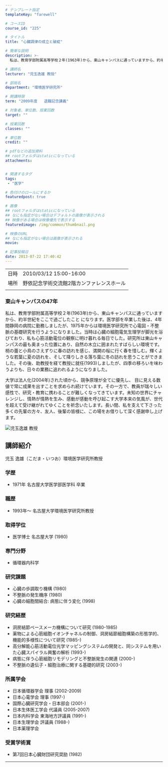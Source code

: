 ```yaml
---
# テンプレート指定
templateKey: "farewell"

# コースID
course_id: "225"

# タイトル
title: "心臓調律の成立と破綻"

# 簡単な説明
description: >-
  私は、教育学部附属高等学校２年(1963年)から、東山キャンパスに通っていますから、約半世紀をここで過ごしたこと になります。医学部を卒業した後は、4年間静岡の病院に勤務しましたが、1975年からは環境医学研究所で心電図・不整脈の基礎研究を行うようになりました。当時は心臓の細胞電気生理学が脚光を浴びており、私も心筋活動電位の観察に明け暮れる毎日でした。研究所は東山キャンパスの最も奥まった位置に ....

# 講師名
lecturer: "児玉逸雄 教授"

# 部局名
department: "環境医学研究所"

# 開講時限
term: "2009年度	退職記念講義"

# 対象者、単位数、授業回数
target: ""

# 授業回数
classes: ""

# 単位数
credit: ""

# pdfなどの追加資料
## rootフォルダはstaticになっている
attachments:


# 関連するタグ
tags:
 - "医学"

# 色付けのロールにするか
featuredpost: true

# 画像
## rootフォルダはstaticになっている
## なにも指定がない場合はデフォルトの画像が表示される
## 映像がある場合は映像優先で表示する
featuredimage: /img/common/thumbnail.png

# 映像のURL
## なにも指定がない場合は画像が表示される
movie: 

# 記事投稿日
date: 2013-07-22 17:40:42
---
```


|   |   |
|---|---|
| 日時 | 2010/03/12  15:00-16:00 |
| 場所 | 野依記念学術交流館2階カンファレンスホール |
|   |   |


### 東山キャンパスの47年

私は、教育学部附属高等学校２年(1963年)から、東山キャンパスに通っていますから、約半世紀をここで過ごしたこと になります。医学部を卒業した後は、4年間静岡の病院に勤務しましたが、1975年からは環境医学研究所で心電図・不整脈の基礎研究を行うようになりました。当時は心臓の細胞電気生理学が脚光を浴びており、私も心筋活動電位の観察に明け暮れる毎日でした。研究所は東山キャンパスの最も奥まった位置にあり、自然の木立に囲まれたすばらしい環境です。梢の蕾と小鳥のさえずりに春の訪れを感じ、満開の桜に行く春を惜しむ。輝くような若葉に夏の訪れを、そして降りしきる落ち葉に冬の訪れを思うことができました。その後、助教授を経て教授に就任(1993)しましたが、四季の移ろいを味わうよりも、日々の業務に追われるようになりました。

大学は法人化(2004年)された頃から、競争原理が全てに優先し、 目に見える数値で常に成果を出すことを求められ続けています。その一方で、教員が瑞々しい感性で、研究・教育に携わることが難しくなってきています。未知の世界にチャレンジし、情熱が情熱を生み、感動が感動を呼び起こす大学本来の気風が、世代を超えて受け継がれてゆくことを祈念いたします。長い間、私を支えて下さった多くの先輩の方々、友人、後輩の皆様に、この場をお借りして深く感謝申し上げます。



![児玉逸雄 教授](https://ocw.nagoya-u.jp/files/225/s_kodama.jpg) 
## 講師紹介

児玉 逸雄（こだま・いつお）環境医学研究所教授

### 学歴

* 1971年 名古屋大学医学部医学科 卒業

### 職歴

* 1993年〜 名古屋大学環境医学研究所教授

### 取得学位

* 医学博士 名古屋大学 (1980)

### 専門分野

* 循環器内科学

### 研究課題

* 心臓の歩調取り機構 (1980)
* 不整脈の発生機序 (1980)
* 心臓の細胞間結合: 病態に伴う変化 (1998)

### 研究経歴

* 洞房結節ペースメーカ機構について研究 (1980-1985)
* 薬物による心筋細胞イオンチャネルの制御、洞房結節細胞構築の形態学的、機能的多様性について研究 (1985-)
* 高分解能心筋活動電位光学マッピングシステムの開発と、同システムを用いた心臓スパイラル興奮の解析 (1993-)
* 病態に伴う心筋細胞リモデリングと不整脈発生の関連 (2000-)
* 不整脈の遺伝子・細胞治療に関する基礎的研究 (2003-)

### 所属学会

* 日本循環器学会 理事 (2002-2009)
* 日本心電学会 理事 (1997-)
* 国際心臓研究学会・日本部会 (2001-)
* 日本生体医工学会 代議員 (2005-2007)
* 日本内科学会 東海地方評議員 (1991-)
* 日本生理学会 評議員 (1988-)
* 日本薬理学会

### 受賞学術賞

* 第7回日本心臓財団研究奨励 (1982)



-----